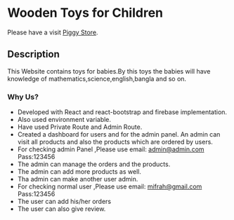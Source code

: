 # Wooden Toys for Children

Please have a visit [Piggy Store](https://piggy-store-7c6c0.web.app/).

## Description

This Website contains toys for babies.By this toys the babies will have knowledge of mathematics,science,english,bangla and so on.

### Why Us?

  * Developed with React and react-bootstrap and firebase implementation.
  * Also used environment variable.
  * Have used Private Route and Admin Route. 
  * Created a dashboard for users and for the admin panel. An admin can visit all products and also the products which are ordered by users.
  * For checking admin Panel ,Please use email: admin@admin.com   Pass:123456
  * The admin can manage the orders and the products.
  * The admin can add more products as well.
  * Tha admin can make another user admin.
  * For checking normal user ,Please use email: mifrah@gmail.com   Pass:123456
  * The user can add his/her orders
  * The user can also give review.
